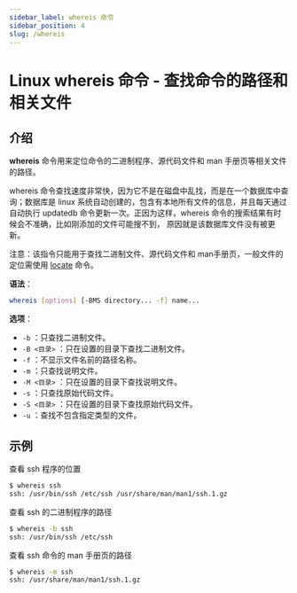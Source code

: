 ```yaml
---
sidebar_label: whereis 命令
sidebar_position: 4
slug: /whereis
---
```


# Linux whereis 命令 - 查找命令的路径和相关文件



## 介绍

**whereis** 命令用来定位命令的二进制程序、源代码文件和 man 手册页等相关文件的路径。

whereis 命令查找速度非常快，因为它不是在磁盘中乱找，而是在一个数据库中查询；数据库是 linux 系统自动创建的，包含有本地所有文件的信息，并且每天通过自动执行 updatedb 命令更新一次。正因为这样，whereis 命令的搜索结果有时候会不准确，比如刚添加的文件可能搜不到， 原因就是该数据库文件没有被更新。

注意：该指令只能用于查找二进制文件、源代码文件和 man手册页，一般文件的定位需使用 [locate](/linux-command/locate/) 命令。

**语法**：

```bash
whereis [options] [-BMS directory... -f] name...
```

**选项**：

- `-b` ：只查找二进制文件。
- `-B <目录>` ：只在设置的目录下查找二进制文件。
- `-f` ：不显示文件名前的路径名称。
- `-m` ：只查找说明文件。
- `-M <目录>` ：只在设置的目录下查找说明文件。
- `-s` ：只查找原始代码文件。
- `-S <目录>` ：只在设置的目录下查找原始代码文件。
- `-u` ：查找不包含指定类型的文件。



## 示例

查看 ssh 程序的位置

```bash
$ whereis ssh
ssh: /usr/bin/ssh /etc/ssh /usr/share/man/man1/ssh.1.gz
```

查看 ssh 的二进制程序的路径

```bash
$ whereis -b ssh
ssh: /usr/bin/ssh /etc/ssh
```

查看 ssh 命令的 man 手册页的路径

```bash
$ whereis -m ssh
ssh: /usr/share/man/man1/ssh.1.gz
```

